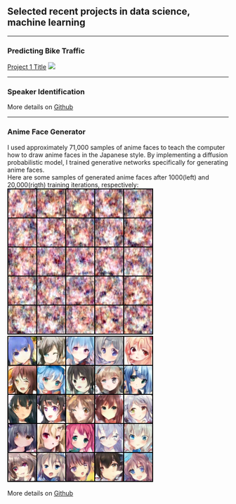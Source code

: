 ## Selected recent projects in data science, machine learning
---

### Predicting Bike Traffic 

[Project 1 Title](/sample_page)
<img src="images/dummy_thumbnail.jpg?raw=true"/>



---

### Speaker Identification

More details on [Github](https://github.com/Wen-ChuangChou/Speaker-identification)

---
### Anime Face Generator
I used approximately 71,000 samples of anime faces to teach the computer how to draw anime faces in the Japanese style. By implementing a diffusion probabilistic model, I trained generative networks specifically for generating anime faces.  
Here are some samples of generated anime faces after 1000(left) and 20,000(rigth) training iterations, respectively:
![1000](https://github.com/Wen-ChuangChou/Anime-face-generator/blob/main/doc/fig/1000iterations.png?raw=true)
![20000](https://github.com/Wen-ChuangChou/Anime-face-generator/blob/main/doc/fig/20000iterations.png?raw=true)

More details on [Github](https://github.com/Wen-ChuangChou/Anime-face-generator)

